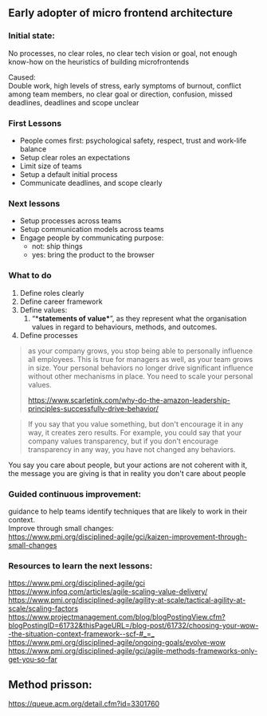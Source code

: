 

## Early adopter of micro frontend architecture


### Initial state:  
No processes, no clear roles, no clear tech vision or goal, not enough know-how on the heuristics of building microfrontends

Caused:  
Double work, high levels of stress, early symptoms of burnout, conflict among team members, no clear goal or direction, confusion, missed deadlines, deadlines and scope unclear



### First Lessons
* People comes first: psychological safety, respect, trust and work-life balance
* Setup clear roles an expectations
* Limit size of teams 
* Setup a default initial process
* Communicate deadlines, and scope clearly


### Next lessons
* Setup processes across teams
* Setup communication models across teams
* Engage people by communicating purpose: 
	* not: ship things
	* yes: bring the product to the browser


### What to do
1. Define roles clearly
2. Define career framework
3. Define values:
   1.  “***statements of value\***”, as they represent what the organisation values in regard to behaviours, methods, and outcomes.
4. Define processes



> as your company grows, you stop being able to personally influence all employees. This is true for managers as well, as your team grows in size. Your personal behaviors no longer drive significant influence without other mechanisms in place. You need to scale your personal values.
>
> <https://www.scarletink.com/why-do-the-amazon-leadership-principles-successfully-drive-behavior/>


>  If you say that you value something, but don't encourage it in any way, it creates zero results. For example, you could say that your company values transparency, but if you don't encourage transparency in any way, you have not changed any behaviors.

You say you care about people, but your actions are not coherent with it, the message you are giving is that in reality you don't care about people

### Guided continuous improvement: 
guidance to help teams identify techniques that are likely to work in their context.  
Improve through small changes:  
<https://www.pmi.org/disciplined-agile/gci/kaizen-improvement-through-small-changes>


### Resources to learn the next lessons:  
<https://www.pmi.org/disciplined-agile/gci>  
<https://www.infoq.com/articles/agile-scaling-value-delivery/>  
<https://www.pmi.org/disciplined-agile/agility-at-scale/tactical-agility-at-scale/scaling-factors>  
<https://www.projectmanagement.com/blog/blogPostingView.cfm?blogPostingID=61732&thisPageURL=/blog-post/61732/choosing-your-wow--the-situation-context-framework--scf-#_=_>  
<https://www.pmi.org/disciplined-agile/ongoing-goals/evolve-wow>  
<https://www.pmi.org/disciplined-agile/gci/agile-methods-frameworks-only-get-you-so-far>

## Method prisson:  
<https://queue.acm.org/detail.cfm?id=3301760>


